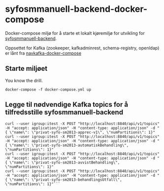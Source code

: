 # syfosmmanuell-backend-docker-compose
Docker-compose miljø for å starte et lokalt kjøremiljø for utvikling for [syfosmmanuell-backend](https://github.com/navikt/syfosmmanuell-backend). 

Oppsettet for Kafka (zookeeper, kafkadminrest, schema-registry, openldap) er lånt fra [navkafka-docker-compose](https://github.com/navikt/navkafka-docker-compose)

## Starte miljøet
You know the drill.

```docker-compose -f docker-compose.yml up```

## Legge til nødvendige Kafka topics for å tilfredsstille syfosmmanuell-backend
```curl --user igroup:itest -X POST "http://localhost:8840/api/v1/topics" -H "accept: application/json" -H "content-type: application/json" -d "{ \"name\": \"privat-syfo-sm2013-manuell\", \"numPartitions\": 1}"
curl --user igroup:itest -X POST "http://localhost:8840/api/v1/topics" -H "accept: application/json" -H "content-type: application/json" -d "{ \"name\": \"privat-syfo-sm2013-apprec-v1\", \"numPartitions\": 1}"
curl --user igroup:itest -X POST "http://localhost:8840/api/v1/topics" -H "accept: application/json" -H "content-type: application/json" -d "{ \"name\": \"privat-syfo-sm2013-automatiskBehandling\", \"numPartitions\": 1}"
curl --user igroup:itest -X POST "http://localhost:8840/api/v1/topics" -H "accept: application/json" -H "content-type: application/json" -d "{ \"name\": \"privat-syfo-sm2013-avvistBehandling\", \"numPartitions\": 1}"
curl --user igroup:itest -X POST "http://localhost:8840/api/v1/topics" -H "accept: application/json" -H "content-type: application/json" -d "{ \"name\": \"privat-syfo-sm2013-behandlingsUtfall\", \"numPartitions\": 1}"```

